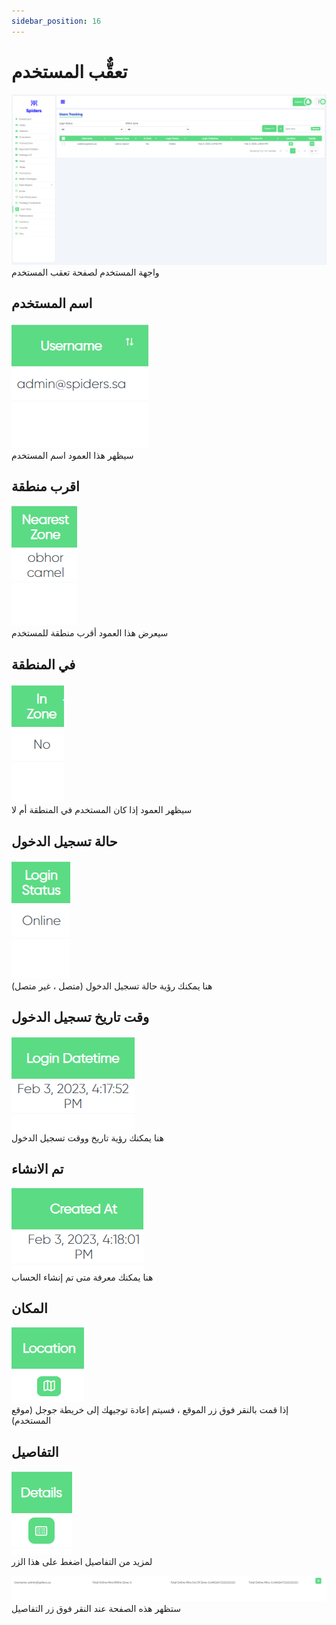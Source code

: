 ```yaml
---
sidebar_position: 16
---
```

# تعقٌّب المستخدم


<img src="/img/Userstracking/users Tracking11.png"/><br/>
واجهة المستخدم لصفحة تعقب المستخدم

## اسم المستخدم
<img src="/img/Userstracking/users Tracking2.png"/><br/>
سيظهر هذا العمود اسم المستخدم

## اقرب منطقة 
<img src="/img/Userstracking/users Tracking3.png"/><br/>
سيعرض هذا العمود أقرب منطقة للمستخدم

## في المنطقة
<img src="/img/Userstracking/users Tracking4.png"/><br/>
سيظهر العمود إذا كان المستخدم في المنطقة أم لا

## حالة تسجيل الدخول
<img src="/img/Userstracking/users Tracking5.png"/><br/>
هنا يمكنك رؤية حالة تسجيل الدخول (متصل ، غير متصل)

## وقت تاريخ تسجيل الدخول
<img src="/img/Userstracking/users Tracking6.png"/><br/>
هنا يمكنك رؤية تاريخ ووقت تسجيل الدخول

##  تم الانشاء
<img src="/img/Userstracking/users Tracking7.png"/><br/>
هنا يمكنك معرفة متى تم إنشاء الحساب

## المكان
<img src="/img/Userstracking/users Tracking8.png"/><br/>
إذا قمت بالنقر فوق زر الموقع ، فسيتم إعادة توجيهك إلى خريطة جوجل (موقع المستخدم)

## التفاصيل
<img src="/img/Userstracking/users Tracking9.png"/><br/>
لمزيد من التفاصيل اضغط على هذا الزر

<img src="/img/Userstracking/usertrack123.png"/><br/>
ستظهر هذه الصفحة عند النقر فوق زر التفاصيل


